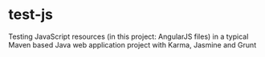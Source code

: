 # test-js
Testing JavaScript resources (in this project: AngularJS files) in a typical Maven based Java web application project with Karma, Jasmine and Grunt
